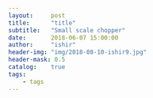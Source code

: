```yaml
---
layout:     post
title:      "title"
subtitle:   "Small scale chopper"
date:       2018-06-07 15:00:00
author:     "ishir"
header-img: "img/2018-08-10-ishir9.jpg"
header-mask: 0.5
catalog:    true
tags:
    - tags
---
```

**<font size="5">  </font>**
<!--上标：º ¹ ² ³ ⁴⁵ ⁶ ⁷ ⁸ ⁹ ⁺ ⁻ ⁼ ⁽ ⁾ ⁿ ′ ½下标：₀ ₁ ₂ ₃ ₄ ₅ ₆ ₇ ₈ ₉ ₊ ₋ ₌ ₍ ₎-->

## 
